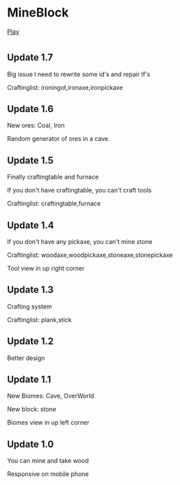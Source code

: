# MineBlock
[Play](https://akino02.github.io/MineBlock/)
#
<h2>Update 1.7</h2>
<p>Big issue I need to rewrite some id's and repair If's</p>
<p>Craftinglist: ironingot,ironaxe,ironpickaxe</p>
<h2>Update 1.6</h2>
<p>New ores: Coal, Iron</p>
<p>Random generator of ores in a cave.</p>
<h2>Update 1.5</h2>
<p>Finally craftingtable and furnace</p>
<p>If you don't have craftingtable, you can't craft tools</p>
<p>Craftinglist: craftingtable,furnace</p>
<h2>Update 1.4</h2>
<p>If you don't have any pickaxe, you can't mine stone</p>
<p>Craftinglist: woodaxe,woodpickaxe,stoneaxe,stonepickaxe</p>
<p>Tool view in up right corner</p>
<h2>Update 1.3</h2>
<p>Crafting system</p>
<p>Craftinglist: plank,stick</p>
<h2>Update 1.2</h2>
<p>Better design</p>
<h2>Update 1.1</h2>
<p>New Biomes: Cave, OverWorld</p>
<p>New block: stone</p>
<p>Biomes view in up left corner</p>
<h2>Update 1.0</h2>
<p>You can mine and take wood</p>
<p>Responsive on mobile phone</p>
